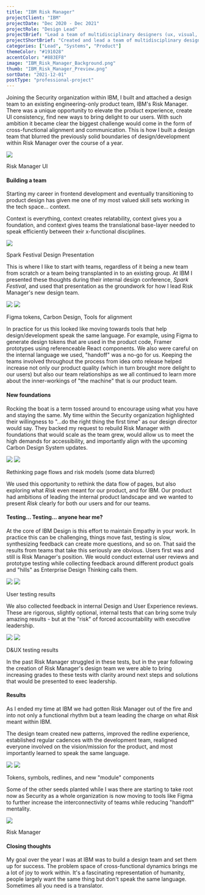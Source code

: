 ```yaml
---
title: "IBM Risk Manager"
projectClient: "IBM"
projectDate: "Dec 2020 - Dec 2021"
projectRole: "Design Lead"
projectBrief: "Lead a team of multidisciplinary designers (ux, visual, research, frontend) to create delightful and engaging user experiences in IBM's Security Risk Manager. Collaborated with executive stakeholders and project managers to define the long-term vision and strategic position of the product. Defined shared experiences that were contributed back to the broader IBM product ecosystem. Maintained a focus on team health and delivery expectations through transparent product release cycles with support from IBM's Enterprise Design Thinking methodologies."
projectShortBrief: "Created and lead a team of multidisciplinary designers (ux, visual, research, frontend) to create delightful and engaging user experiences in IBM's Security Risk Manager."
categories: ["Lead", "Systems", "Product"]
themeColor: "#191028"
accentColor: "#883EF8"
image: "IBM_Risk_Manager_Background.png"
thumb: "IBM_Risk_Manager_Preview.png"
sortDate: "2021-12-01"
postType: "professional-project"
---
```


Joining the Security organization within IBM, I built and attached a design team to an existing engineering-only product team, IBM's Risk Manager. There was a unique opportunity to elevate the product experience, create UI consistency, find new ways to bring delight to our users. With such ambition it became clear the biggest challenge would come in the form of cross-functional alignment and communication. This is how I built a design team that blurred the previously solid boundaries of design/development within Risk Manager over the course of a year.

<div class="photo-container">
<img src="ibm_asset_1.png" />
</div>
<p class="photo-grid-subtitle">Risk Manager UI</p>

#### Building a team
Starting my career in frontend development and eventually transitioning to product design has given me one of my most valued skill sets working in the tech space... context.

Context is everything, context creates relatability, context gives you a foundation, and context gives teams the translational base-layer needed to speak efficiently between their x-functional disciplines.

<div class="photo-container">
<img src="ibm_asset_2.png"/>
</div>
<p class="photo-grid-subtitle">Spark Festival Design Presentation</p>

This is where I like to start with teams, regardless of it being a new team from scratch or a team being transplanted in to an existing group. At IBM I presented these thoughts during their internal design conference, <i>Spark Festival</i>, and used that presentation as the groundwork for how I lead Risk Manager's new design team. 

<div class="photo-grid-container">
<div class="photo-grid">
<img src="ibm_asset_14.png"/>
<img src="ibm_asset_15.png"/>
</div>
</div>
<p class="photo-grid-subtitle">Figma tokens, Carbon Design, Tools for alignment</p>

In practice for us this looked like moving towards tools that help design/development speak the same language. For example, using Figma to generate design tokens that are used in the product code, Framer prototypes using referenceable React components. We also were careful on the internal language we used, "handoff" was a no-go for us. Keeping the teams involved throughout the process from idea onto release helped increase not only our product quality (which in turn brought more delight to our users) but also our team relationships as we all continued to learn more about the inner-workings of "the machine" that is our product team.

#### New foundations
Rocking the boat is a term tossed around to encourage using what you have and staying the same. My time within the Security organization highlighted their willingness to "...do the right thing the first time" as our design director would say. They backed my request to rebuild Risk Manager with foundations that would scale as the team grew, would allow us to meet the high demands for accessibility, and importantly align with the upcoming Carbon Design System updates.

<div class="photo-grid-container">
<div class="photo-grid">
<img src="ibm_asset_4.png"/>
<img src="ibm_asset_6.png"/>
</div>
</div>
<p class="photo-grid-subtitle">Rethinking page flows and risk models (some data blurred)</p>

We used this opportunity to rethink the data flow of pages, but also exploring what <i>Risk</i> even meant for our product, and for IBM. Our product had ambitions of leading the internal product landscape and we wanted to present <i>Risk</i> clearly for both our users and for our teams.

#### Testing... Testing... anyone hear me?
At the core of IBM Design is this effort to maintain Empathy in your work. In practice this can be challenging, things move fast, testing is slow, synthesizing feedback can create more questions, and so on. That said the results from teams that take this seriously are obvious. Users first was and still is Risk Manager's position. We would conduct external user reviews and prototype testing while collecting feedback around different product goals and "hills" as Enterprise Design Thinking calls them. 

<div class="photo-grid-container">
<div class="photo-grid">
<img src="ibm_asset_11.png"/>
<img src="ibm_asset_12.png"/>
</div>
</div>
<p class="photo-grid-subtitle">User testing results</p>

We also collected feedback in internal Design and User Experience reviews. These are rigorous, slightly optional, internal tests that can bring some truly amazing results - but at the "risk" of forced accountability with executive leadership.

<div class="photo-grid-container">
<div class="photo-grid">
<img src="ibm_asset_9.png"/>
<img src="ibm_asset_10.png"/>
</div>
</div>
<p class="photo-grid-subtitle">D&UX testing results</p>

In the past Risk Manager struggled in these tests, but in the year following the creation of Risk Manager's design team we were able to bring increasing grades to these tests with clarity around next steps and solutions that would be presented to exec leadership.

#### Results
As I ended my time at IBM we had gotten Risk Manager out of the fire and into not only a functional rhythm but a team leading the charge on what <i>Risk</i> meant within IBM.

The design team created new patterns, improved the redline experience, established regular cadences with the development team, realigned everyone involved on the vision/mission for the product, and most importantly learned to speak the same language.

<div class="photo-grid-container">
<div class="photo-grid">
<img src="ibm_asset_8.png"/>
<img src="ibm_asset_5.png"/>
</div>
</div>
<p class="photo-grid-subtitle">Tokens, symbols, redlines, and new "module" components</p>

Some of the other seeds planted while I was there are starting to take root now as Security as a whole organization is now moving to tools like Figma to further increase the interconnectivity of teams while reducing "handoff" mentality.

<div class="photo-container">
<img src="IBM_Risk_Manager_Preview.png"/>
</div>
<p class="photo-grid-subtitle">Risk Manager</p>

#### Closing thoughts
My goal over the year I was at IBM was to build a design team and set them up for success. The problem space of cross-functional dynamics brings me a lot of joy to work within. It's a fascinating representation of humanity, people largely want the same thing but don't speak the same language. Sometimes all you need is a translator.